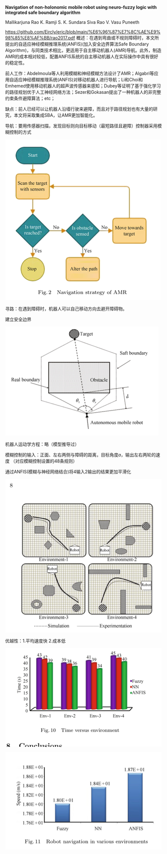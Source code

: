 **Navigation of non-holonomic mobile robot using neuro-fuzzy logic with integrated safe boundary algorithm**

Mallikarjuna Rao  K. Ramji  S. K. Sundara Siva Rao V. Vasu Puneeth

https://github.com/Eircly/eric/blob/main/%E6%96%87%E7%8C%AE%E9%98%85%E8%AF%BB/rao2017.pdf
概述：在遇到弯曲或不规则障碍时，本文所提出的自适应神经模糊推理系统(ANFIS)(加入安全边界算法Safe Boundary Algorithm)，与同类技术相比，更适用于自主移动机器人(AMR)导航。此外，制造AMR的成本相对较低，配置ANFIS系统的自主移动机器人在实际操作中具有很好的稳定性。

前人工作：Abdelmoula等人利用模糊和神经模糊方法设计了AMR；Algabri等应用自适应神经模糊推理系统(ANFIS)对移动机器人进行导航；Li和Choi和Emhemed使用移动机器人的超声波传感器来感知；Dubey等证明了基于强化学习的路径规划优于人工神经网络方法；Sezer和Gokasan提出了一种机器人的非完整约束条件避障算法；etc；

缺点：前人已经可以让机器人沿墙行驶来避障，而且对于路径规划也有大量的研究，本文将采取集成SBA，让AMR更加智能化。

导航：要用传感器扫描，发现目标则向目标移动（最短路径且避障）控制器采用模糊控制的方式

![image-20220928195457118](https://raw.githubusercontent.com/Eircly/eric/main/image-20220928195457118.png)

寻路：在遇到障碍时，机器人可以自己移动方向去避开障碍物。

建立安全边界

![image-20220928200149869](https://raw.githubusercontent.com/Eircly/eric/main/image-20220928200149869.png)

机器人运动学方程：略（模型推导过）

模糊控制的输入：正面、左右两侧与障碍的距离，目标角度$a$，输出左右两轮的速度 （对应模糊控制设置的48条规则）

通过ANFIS(模糊与神经网络结合)将4输入2输出的结果更加平滑化

![image-20220928201447833](https://raw.githubusercontent.com/Eircly/eric/main/image-20220928201447833.png)

优越性：1.平均速度快 2.成本低

![image-20220928202329307](https://raw.githubusercontent.com/Eircly/eric/main/image-20220928202329307.png)

![image-20220928201700032](https://raw.githubusercontent.com/Eircly/eric/main/image-20220928201700032.png)
